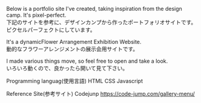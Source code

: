 Below is a portfolio site I've created, taking inspiration from the design camp. It's pixel-perfect.  
下記のサイトを参考に、デザインカンプから作ったポートフォリオサイトです。ピクセルパーフェクトにしています。

It's a dynamicFlower Arrangement Exhibition Website.  
動的なフラワーアレンジメントの展示会用サイトです。

I made various things move, so feel free to open and take a look.  
いろいろ動くので、良かったら開いて見て下さい。



Programming languag(使用言語)
HTML
CSS
Javascript

Reference Site(参考サイト)
Codejunp https://code-jump.com/gallery-menu/
